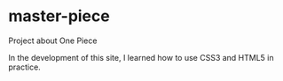 # master-piece
Project about One Piece

In the development of this site, I learned how to use CSS3 and HTML5 in practice.

